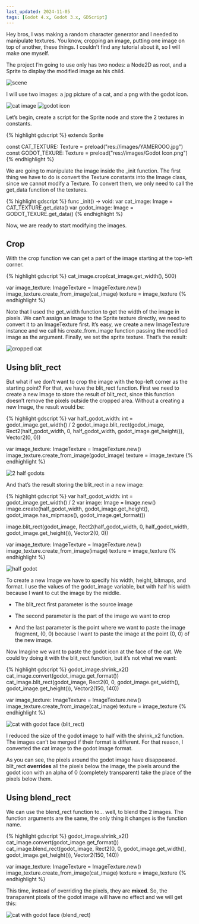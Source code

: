 ```yaml
---
last_updated: 2024-11-05
tags: [Godot 4.x, Godot 3.x, GDScript]
---
```


Hey bros, I was making a random character generator and I needed to manipulate textures. You know, cropping an image, putting one image on top of another, these things. I couldn’t find any tutorial about it, so I will make one myself.

The project I’m going to use only has two nodes: a Node2D as root, and a Sprite to display the modified image as his child.

![scene](/assets/images/godot/image_manipulation/scene.jpg)

<!--more-->

I will use two images: a jpg picture of a cat, and a png with the godot icon.

![cat image](/assets/images/godot/image_manipulation/YAMEROOO.jpg)
![godot icon](/assets/images/godot/image_manipulation/Godot_Icon.png)

Let’s begin, create a script for the Sprite node and store the 2 textures in constants.

{% highlight gdscript %}
extends Sprite

const CAT_TEXTURE: Texture = preload("res://images/YAMEROOO.jpg")
const GODOT_TEXURE: Texture = preload("res://images/Godot Icon.png")
{% endhighlight %}

We are going to manipulate the image inside the _init function. The first thing we have to do is convert the Texture constants into the Image class, since we cannot modify a Texture. To convert them, we only need to call the get_data function of the textures.

{% highlight gdscript %}
func _init() -> void:
    var cat_image: Image = CAT_TEXTURE.get_data()
    var godot_image: Image = GODOT_TEXURE.get_data()
{% endhighlight %}

Now, we are ready to start modifying the images.


## Crop

With the crop function we can get a part of the image starting at the top-left corner.

{% highlight gdscript %}
cat_image.crop(cat_image.get_width(), 500)

var image_texture: ImageTexture = ImageTexture.new()
image_texture.create_from_image(cat_image)
texture = image_texture
{% endhighlight %}

Note that I used the get_width function to get the width of the image in pixels. We can’t assign an Image to the Sprite texture directly, we need to convert it to an ImageTexture first. It’s easy, we create a new ImageTexture instance and we call his create_from_image function passing the modified image as the argument. Finally, we set the sprite texture. That’s the result:

![cropped cat](/assets/images/godot/image_manipulation/cropped_cat.jpg)


## Using blit_rect

But what if we don’t want to crop the image with the top-left corner as the starting point? For that, we have the blit_rect function. First we need to create a new Image to store the result of blit_rect, since this function doesn’t remove the pixels outside the cropped area. Without a creating a new Image, the result would be:

{% highlight gdscript %}
var half_godot_width: int = godot_image.get_width() / 2
godot_image.blit_rect(godot_image, Rect2(half_godot_width, 0, half_godot_width, godot_image.get_height()), Vector2(0, 0))

var image_texture: ImageTexture = ImageTexture.new()
image_texture.create_from_image(godot_image)
texture = image_texture
{% endhighlight %}

![2 half godots](/assets/images/godot/image_manipulation/2_half_godots.jpg)

And that’s the result storing the blit_rect in a new image:

{% highlight gdscript %}
var half_godot_width: int = godot_image.get_width() / 2
var image: Image = Image.new()
image.create(half_godot_width, godot_image.get_height(), godot_image.has_mipmaps(), godot_image.get_format())
	
image.blit_rect(godot_image, Rect2(half_godot_width, 0, half_godot_width, godot_image.get_height()), Vector2(0, 0))

var image_texture: ImageTexture = ImageTexture.new()
image_texture.create_from_image(image)
texture = image_texture
{% endhighlight %}

![half godot](/assets/images/godot/image_manipulation/half_godot.jpg)

To create a new Image we have to specify his width, height, bitmaps, and format. I use the values of the godot_image variable, but with half his width because I want to cut the image by the middle.

* The blit_rect first parameter is the source image

* The second parameter is the part of the image we want to crop

* And the last parameter is the point where we want to paste the image fragment, (0, 0) because I want to paste the image at the point (0, 0) of the new image.

Now Imagine we want to paste the godot icon at the face of the cat. We could try doing it with the blit_rect function, but it’s not what we want:

{% highlight gdscript %}
godot_image.shrink_x2()
cat_image.convert(godot_image.get_format())
cat_image.blit_rect(godot_image, Rect2(0, 0, godot_image.get_width(), godot_image.get_height()), Vector2(150, 140))

var image_texture: ImageTexture = ImageTexture.new()
image_texture.create_from_image(cat_image)
texture = image_texture
{% endhighlight %}

![cat with godot face (blit_rect)](/assets/images/godot/image_manipulation/cat_with_godot_face_(blit_rect).jpg)

I reduced the size of the godot image to half with the shrink_x2 function. The images can’t be merged if their format is different. For that reason, I converted the cat image to the godot image format.

As you can see, the pixels around the godot image have disappeared. blit_rect **overrides** all the pixels below the image, the pixels around the godot icon with an alpha of 0 (completely transparent) take the place of the pixels below them.


## Using blend_rect

We can use the blend_rect function to… well, to blend the 2 images. The function arguments are the same, the only thing it changes is the function name.

{% highlight gdscript %}
godot_image.shrink_x2()
cat_image.convert(godot_image.get_format())
cat_image.blend_rect(godot_image, Rect2(0, 0, godot_image.get_width(), godot_image.get_height()), Vector2(150, 140))

var image_texture: ImageTexture = ImageTexture.new()
image_texture.create_from_image(cat_image)
texture = image_texture
{% endhighlight %}

This time, instead of overriding the pixels, they are **mixed**. So, the transparent pixels of the godot image will have no effect and we will get this:

![cat with godot face (blend_rect)](/assets/images/godot/image_manipulation/cat_with_godot_face_(blend_rect).jpg)